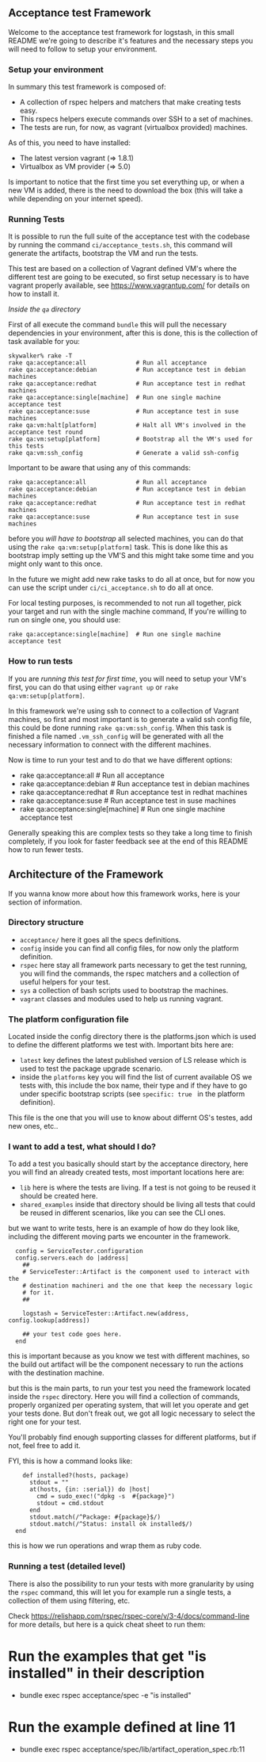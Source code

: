 ## Acceptance test Framework

Welcome to the acceptance test framework for logstash, in this small
README we're going to describe it's features and the necessary steps you will need to
follow to setup your environment.

### Setup your environment

In summary this test framework is composed of:

* A collection of rspec helpers and matchers that make creating tests
  easy.
* This rspecs helpers execute commands over SSH to a set of machines.
* The tests are run, for now, as vagrant (virtualbox provided) machines.

As of this, you need to have installed:

* The latest version vagrant (=> 1.8.1)
* Virtualbox as VM provider (=> 5.0)

Is important to notice that the first time you set everything up, or when a
new VM is added, there is the need to download the box (this will
take a while depending on your internet speed).

### Running Tests

It is possible to run the full suite of the acceptance test with the codebase by 
running the command `ci/acceptance_tests.sh`, this command will generate the artifacts, bootstrap
the VM and run the tests.

This test are based on a collection of Vagrant defined VM's where the
different test are going to be executed, so first setup necessary is to
have vagrant properly available, see https://www.vagrantup.com/ for
details on how to install it.

_Inside the `qa` directory_

First of all execute the command `bundle` this will pull the necessary
dependencies in your environment, after this is done, this is the collection of task available for you:

```
skywalker% rake -T
rake qa:acceptance:all              # Run all acceptance
rake qa:acceptance:debian           # Run acceptance test in debian machines
rake qa:acceptance:redhat           # Run acceptance test in redhat machines
rake qa:acceptance:single[machine]  # Run one single machine acceptance test
rake qa:acceptance:suse             # Run acceptance test in suse machines
rake qa:vm:halt[platform]           # Halt all VM's involved in the acceptance test round
rake qa:vm:setup[platform]          # Bootstrap all the VM's used for this tests
rake qa:vm:ssh_config               # Generate a valid ssh-config
```

Important to be aware that using any of this commands:

```
rake qa:acceptance:all              # Run all acceptance
rake qa:acceptance:debian           # Run acceptance test in debian machines
rake qa:acceptance:redhat           # Run acceptance test in redhat machines
rake qa:acceptance:suse             # Run acceptance test in suse machines
```

before you *will have to bootstrap* all selected machines, you can do
that using the `rake qa:vm:setup[platform]` task. This is done like this
as bootstrap imply setting up the VM'S and this might take some time and
you might only want to this once.

In the future we might add new rake tasks to do all at once, but for now you can use the script under
`ci/ci_acceptance.sh` to do all at once.

For local testing purposes, is recommended to not run all together, pick your target and run with the single machine command, If you're willing to run on single one, you should use:

```
rake qa:acceptance:single[machine]  # Run one single machine acceptance test
```

### How to run tests

If you are *running this test for first time*, you will need to setup
your VM's first, you can do that using either `vagrant up` or `rake qa:vm:setup[platform]`. 

In this framework we're using ssh to connect to a collection of Vagrant
machines, so first and most important is to generate a valid ssh config
file, this could be done running `rake qa:vm:ssh_config`. When this task
is finished a file named `.vm_ssh_config` will be generated with all the
necessary information to connect with the different machines.

Now is time to run your test and to do that we have different options:

* rake qa:acceptance:all              # Run all acceptance
* rake qa:acceptance:debian           # Run acceptance test in debian machines
* rake qa:acceptance:redhat           # Run acceptance test in redhat machines
* rake qa:acceptance:suse             # Run acceptance test in suse machines
* rake qa:acceptance:single[machine]  # Run one single machine acceptance test

Generally speaking this are complex tests so they take a long time to
finish completely, if you look for faster feedback see at the end of this
README how to run fewer tests.

## Architecture of the Framework

If you wanna know more about how this framework works, here is your
section of information.

### Directory structure

* ```acceptance/``` here it goes all the specs definitions.
* ```config```  inside you can find all config files, for now only the
  platform definition.
* ```rspec``` here stay all framework parts necessary to get the test
  running, you will find the commands, the rspec matchers and a
collection of useful helpers for your test.
* ```sys``` a collection of bash scripts used to bootstrap the machines.
* ```vagrant``` classes and modules used to help us running vagrant.

### The platform configuration file

Located inside the config directory there is the platforms.json which is used to define the different platforms we test with.
Important bits here are:

* `latest` key defines the latest published version of LS release which is used to test the package upgrade scenario.
* inside the `platforms` key you will find the list of current available
  OS we tests with, this include the box name, their type and if they
have to go under specific bootstrap scripts (see ```specific: true ```
in the platform definition).

This file is the one that you will use to know about differnt OS's
testes, add new ones, etc..

### I want to add a test, what should I do?

To add a test you basically should start by the acceptance directory,
here you will find an already created tests, most important locations
here are:

* ```lib``` here is where the tests are living. If a test is not going
  to be reused it should be created here.
* ```shared_examples``` inside that directory should be living all tests
  that could be reused in different scenarios, like you can see the CLI
ones.

but we want to write tests, here is an example of how do they look like,
including the different moving parts we encounter in the framework.


```
  config = ServiceTester.configuration
  config.servers.each do |address|
    ##
    # ServiceTester::Artifact is the component used to interact with the
    # destination machineri and the one that keep the necessary logic
    # for it.
    ##

    logstash = ServiceTester::Artifact.new(address, config.lookup[address])

    ## your test code goes here.
  end
```

this is important because as you know we test with different machines,
so the build out artifact will be the component necessary to run the
actions with the destination machine.

but this is the main parts, to run your test you need the framework
located inside the ```rspec``` directory. Here you will find a
collection of commands, properly organized per operating system, that
will let you operate and get your tests done. But don't freak out, we
got all logic necessary to select the right one for your test.

You'll probably find enough supporting classes for different platforms, but if not, feel free to add it.

FYI, this is how a command looks like:

```
    def installed?(hosts, package)
      stdout = ""
      at(hosts, {in: :serial}) do |host|
        cmd = sudo_exec!("dpkg -s  #{package}")
        stdout = cmd.stdout
      end
      stdout.match(/^Package: #{package}$/)
      stdout.match(/^Status: install ok installed$/)
  end
  ```
this is how we run operations and wrap them as ruby code.

### Running a test (detailed level)

There is also the possibility to run your tests with more granularity by
using the `rspec` command, this will let you for example run a single
tests, a collection of them using filtering, etc.

Check https://relishapp.com/rspec/rspec-core/v/3-4/docs/command-line for more details, but here is a quick cheat sheet to run them:

# Run the examples that get "is installed" in their description

*  bundle exec rspec acceptance/spec -e "is installed" 

# Run the example defined at line 11

*  bundle exec rspec acceptance/spec/lib/artifact_operation_spec.rb:11
